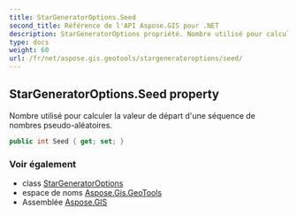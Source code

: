 ```yaml
---
title: StarGeneratorOptions.Seed
second_title: Référence de l'API Aspose.GIS pour .NET
description: StarGeneratorOptions propriété. Nombre utilisé pour calculer la valeur de départ dune séquence de nombres pseudoaléatoires.
type: docs
weight: 60
url: /fr/net/aspose.gis.geotools/stargeneratoroptions/seed/
---
```

## StarGeneratorOptions.Seed property

Nombre utilisé pour calculer la valeur de départ d'une séquence de nombres pseudo-aléatoires.

```csharp
public int Seed { get; set; }
```

### Voir également

* class [StarGeneratorOptions](../)
* espace de noms [Aspose.Gis.GeoTools](../../stargeneratoroptions/)
* Assemblée [Aspose.GIS](../../../)


